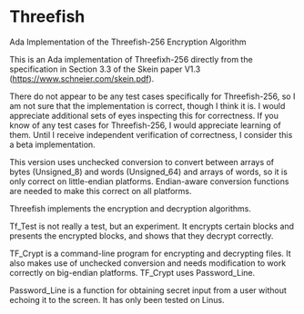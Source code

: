 # Threefish
Ada Implementation of the Threefish-256 Encryption Algorithm

This is an Ada implementation of Threefixh-256 directly from the specification in Section 3.3 of the Skein paper V1.3 (https://www.schneier.com/skein.pdf).

There do not appear to be any test cases specifically for Threefish-256, so I am not sure that the implementation is correct, though I think it is. I would appreciate additional sets of eyes inspecting this for correctness. If you know of any test cases for Threefish-256, I would appreciate learning of them. Until I receive independent verification of correctness, I consider this a beta implementation.

This version uses unchecked conversion to convert between arrays of bytes (Unsigned_8) and words (Unsigned_64) and arrays of words, so it is only correct on little-endian platforms. Endian-aware conversion functions are needed to make this correct on all platforms.

Threefish implements the encryption and decryption algorithms.

Tf_Test is not really a test, but an experiment. It encrypts certain blocks and presents the encrypted blocks, and shows that they decrypt correctly.

TF_Crypt is a command-line program for encrypting and decrypting files. It also makes use of unchecked conversion and needs modification to work correctly on big-endian platforms. TF_Crypt uses Password_Line.

Password_Line is a function for obtaining secret input from a user without echoing it to the screen. It has only been tested on Linus.
